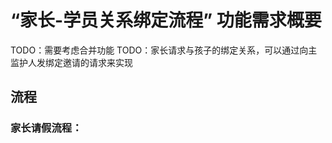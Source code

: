# “家长-学员关系绑定流程” 功能需求概要

TODO：需要考虑合并功能
TODO：家长请求与孩子的绑定关系，可以通过向主监护人发绑定邀请的请求来实现

## 流程

### 家长请假流程：
<!--stackedit_data:
eyJoaXN0b3J5IjpbNDgzNDc5Nzg4LC05NjcwNzczNzIsMTM4NT
E3NDA2MywtMTA3NDk5NDM4OSwxMzg1MTc0MDYzXX0=
-->
